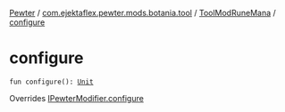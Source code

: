 [Pewter](../../index.md) / [com.ejektaflex.pewter.mods.botania.tool](../index.md) / [ToolModRuneMana](index.md) / [configure](./configure.md)

# configure

`fun configure(): `[`Unit`](https://kotlinlang.org/api/latest/jvm/stdlib/kotlin/-unit/index.html)

Overrides [IPewterModifier.configure](../../com.ejektaflex.pewter.api.core.modifiers/-i-pewter-modifier/configure.md)

